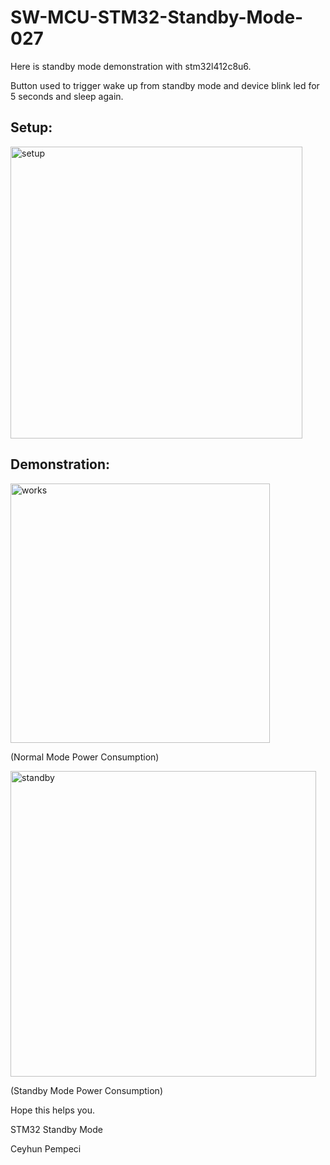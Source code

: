 # SW-MCU-STM32-Standby-Mode-027

Here is standby mode demonstration with stm32l412c8u6.

Button used to trigger wake up from standby mode and device blink led for 5 seconds and sleep again.

## Setup:

<img width="467" alt="setup" src="https://github.com/user-attachments/assets/23359152-6685-44b4-8d02-d42dab334821" />

## Demonstration:

<img width="415" alt="works" src="https://github.com/user-attachments/assets/f9d286f5-e3b7-401f-b224-c612ba4843a7" />

(Normal Mode Power Consumption)

<img width="489" alt="standby" src="https://github.com/user-attachments/assets/99b58b99-9a81-45d0-aebc-a73a4f38362e" />

(Standby Mode Power Consumption)

Hope this helps you.

STM32 Standby Mode

Ceyhun Pempeci
